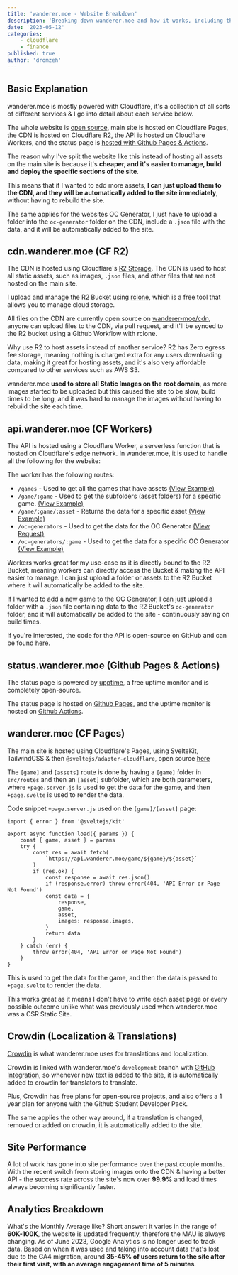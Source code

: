 ```yaml
---
title: 'wanderer.moe - Website Breakdown'
description: 'Breaking down wanderer.moe and how it works, including the CDN, API, and overall site statistics [outdated]'
date: '2023-05-12'
categories:
    - cloudflare
    - finance
published: true
author: 'dromzeh'
---
```


## Basic Explanation

wanderer.moe is mostly powered with Cloudflare, it's a collection of all sorts of different services & I go into detail about each service below.

The whole website is [open source](https://git.wanderer.moe/), main site is hosted on Cloudflare Pages, the CDN is hosted on Cloudflare R2, the API is hosted on Cloudflare Workers, and the status page is [hosted with Github Pages & Actions](https://git.wanderer.moe/status/).

The reason why I've split the website like this instead of hosting all assets on the main site is because it's **cheaper, and it's easier to manage, build and deploy the specific sections of the site**.

This means that if I wanted to add more assets, **I can just upload them to the CDN, and they will be automatically added to the site immediately**, without having to rebuild the site.

The same applies for the websites OC Generator, I just have to upload a folder into the `oc-generator` folder on the CDN, include a `.json` file with the data, and it will be automatically added to the site.

## cdn.wanderer.moe (CF R2)

The CDN is hosted using Cloudflare's [R2 Storage](https://www.cloudflare.com/products/r2/). The CDN is used to host all static assets, such as images, `.json` files, and other files that are not hosted on the main site.

I upload and manage the R2 Bucket using [rclone](https://rclone.org/), which is a free tool that allows you to manage cloud storage.

All files on the CDN are currently open source on [wanderer-moe/cdn](https://git.wanderer.moe/cdn/), anyone can upload files to the CDN, via pull request, and it'll be synced to the R2 bucket using a Github Workflow with rclone.

Why use R2 to host assets instead of another service? R2 has Zero egress fee storage, meaning nothing is charged extra for any users downloading data, making it great for hosting assets, and it's also very affordable compared to other services such as AWS S3.

wanderer.moe **used to store all Static Images on the root domain**, as more images started to be uploaded but this caused the site to be slow, build times to be long, and it was hard to manage the images without having to rebuild the site each time.

## api.wanderer.moe (CF Workers)

The API is hosted using a Cloudflare Worker, a serverless function that is hosted on Cloudflare's edge network. In wanderer.moe, it is used to handle all the following for the website:

The worker has the following routes:

-   `/games` - Used to get all the games that have assets [(View Example)](https://api.wanderer.moe/games)
-   `/game/:game` - Used to get the subfolders (asset folders) for a specific game. [(View Example)](https://api.wanderer.moe/game/genshin-impact)
-   `/game/:game/:asset` - Returns the data for a specific asset [(View Example)](https://api.wanderer.moe/game/genshin-impact/character-sheets)
-   `/oc-generators` - Used to get the data for the OC Generator [(View Request)](https://api.wanderer.moe/oc-generators)
-   `/oc-generators/:game` - Used to get the data for a specific OC Generator [(View Example)](https://api.wanderer.moe/oc-generator/genshin-impact)

Workers works great for my use-case as it is directly bound to the R2 Bucket, meaning workers can directly access the Bucket & making the API easier to manage. I can just upload a folder or assets to the R2 Bucket where it will automatically be added to the site.

If I wanted to add a new game to the OC Generator, I can just upload a folder with a `.json` file containing data to the R2 Bucket's `oc-generator` folder, and it will automatically be added to the site - continuously saving on build times.

If you're interested, the code for the API is open-source on GitHub and can be found [here](https://git.wanderer.moe/api/).

## status.wanderer.moe (Github Pages & Actions)

The status page is powered by [upptime](https://github.com/upptime/upptime), a free uptime monitor and is completely open-source.

The status page is hosted on [Github Pages](https://git.wanderer.moe/status/), and the uptime monitor is hosted on [Github Actions](https://git.wanderer.moe/status/actions).

## wanderer.moe (CF Pages)

The main site is hosted using Cloudflare's Pages, using SvelteKit, TailwindCSS & then `@sveltejs/adapter-cloudflare`, open source [here](https://git.wanderer.moe/site/)

The `[game]` and `[assets]` route is done by having a `[game]` folder in `src/routes` and then an `[asset]` subfolder, which are both parameters, where `+page.server.js` is used to get the data for the game, and then `+page.svelte` is used to render the data.

Code snippet `+page.server.js` used on the `[game]/[asset]` page:

```svelte
import { error } from '@sveltejs/kit'

export async function load({ params }) {
    const { game, asset } = params
    try {
        const res = await fetch(
            `https://api.wanderer.moe/game/${game}/${asset}`
        )
        if (res.ok) {
            const response = await res.json()
            if (response.error) throw error(404, 'API Error or Page Not Found')
            const data = {
                response,
                game,
                asset,
                images: response.images,
            }
            return data
        }
    } catch (err) {
        throw error(404, 'API Error or Page Not Found')
    }
}
```

This is used to get the data for the game, and then the data is passed to `+page.svelte` to render the data.

This works great as it means I don't have to write each asset page or every possible outcome unlike what was previously used when wanderer.moe was a CSR Static Site.

## Crowdin (Localization & Translations)

[Crowdin](https://crowdin.com/) is what wanderer.moe uses for translations and localization.

Crowdin is linked with wanderer.moe's `development` branch with [GitHub Integration](https://support.crowdin.com/github-integration/), so whenever new text is added to the site, it is automatically added to crowdin for translators to translate.

Plus, Crowdin has free plans for open-source projects, and also offers a 1 year plan for anyone with the Github Student Developer Pack.

The same applies the other way around, if a translation is changed, removed or added on crowdin, it is automatically added to the site.

## Site Performance

A lot of work has gone into site performance over the past couple months. With the recent switch from storing images onto the CDN & having a better API - the success rate across the site's now over **99.9%** and load times always becoming significantly faster.

## Analytics Breakdown

What's the Monthly Average like? Short answer: it varies in the range of **60K-100K**, the website is updated frequently, therefore the MAU is always changing. As of June 2023, Google Analytics is no longer used to track data. Based on when it was used and taking into account data that's lost due to the GA4 migration, around **35-45% of users return to the site after their first visit, with an average engagement time of 5 minutes**.
